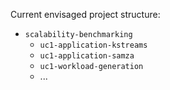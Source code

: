 Current envisaged project structure:


* `scalability-benchmarking`
    * `uc1-application-kstreams`
    * `uc1-application-samza`
    * `uc1-workload-generation`
    * ...
